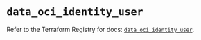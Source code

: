 # `data_oci_identity_user`

Refer to the Terraform Registry for docs: [`data_oci_identity_user`](https://registry.terraform.io/providers/hashicorp/oci/7.19.0/docs/data-sources/identity_user).

